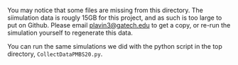 You may notice that some files are missing from this directory. The siimulation data is rougly 15GB for this project, and as such is too large to put on Github. Please email plavin3@gatech.edu to get a copy, or re-run the simulation yourself to regenerate this data.

You can run the same simulations we did with the python script in the top directory, `CollectDataPMBS20.py`.
